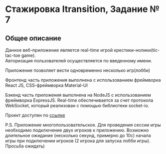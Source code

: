 # Стажировка Itransition, Задание № 7

## Общее описание

Данное веб-приложение является real-time игрой крестики-нолики(tic-tac-toe game).<br/>
Авторизация пользователей осуществляется по введенному имени.<br/>

Приложение позволяет вести одновременно несколько игр(лобби)

Фронтенд часть приложения выполнена с использованием фреймворка React JS, CSS-фреймворка Material-UI

Бэкенд часть приложения выполнена на NodeJS с использованием фреймворка ExpressJS.
Real-time обеспечивается за счет протокола WebSocket, который реализован с помощью библиотеки socket-io.

Проект доступен по [ссылке](https://itransition-tic-tac-toe.vercel.app/)

P.S. Приложение многопользовательское. Для проведения сессии игры необходимо подключение двух игроков к приложению. 
Возможно длительное ожидание (несколько секунд, примерно до 10с) начала игры при подключении игроков (2 игрока для запуска лобби игры). Просьба ожидать)
